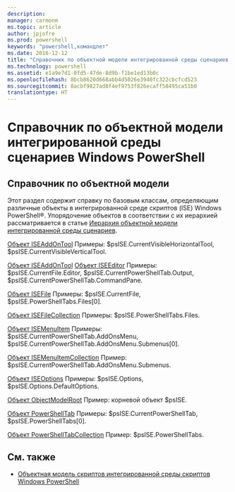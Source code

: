 ```yaml
---
description: 
manager: carmonm
ms.topic: article
author: jpjofre
ms.prod: powershell
keywords: "powershell,командлет"
ms.date: 2016-12-12
title: "Справочник по объектной модели интегрированной среды сценариев Windows PowerShell"
ms.technology: powershell
ms.assetid: e1a9e7d1-0fd5-47de-8d9b-f1be1ed13b0c
ms.openlocfilehash: 8bcb8620d668abb4d5026e3940fc322cbcfcd523
ms.sourcegitcommit: 8acbf9827ad8f4ef9753f826ecaff58495ca51b0
translationtype: HT
---
```

# <a name="windows-powershell-ise-object-model-reference"></a>Справочник по объектной модели интегрированной среды сценариев Windows PowerShell
  
## <a name="object-model-reference"></a>Справочник по объектной модели
 Этот раздел содержит справку по базовым классам, определяющим различные объекты в интегрированной среде скриптов (ISE) Windows PowerShell®. Упорядочение объектов в соответствии с их иерархией рассматривается в статье [Иерархия объектной модели интегрированной среды сценариев](The-ISE-Object-Model-Hierarchy.md).

 [Объект ISEAddOnTool](The-ISEAddOnTool-Object.md)
 Примеры: $psISE.CurrentVisibleHorizontalTool, $psISE.CurrentVisibleVerticalTool.

 [Объект ISEAddOnTool](The-ISEAddOnTool-Object.md)
  [Объект ISEEditor](The-ISEEditor-Object.md)
 Примеры: $psISE.CurrentFile.Editor, $psISE.CurrentPowerShellTab.Output, $psISE.CurrentPowerShellTab.CommandPane.

 [Объект ISEFile](The-ISEFile-Object.md)
 Примеры: $psISE.CurrentFile, $psISE.PowerShellTabs.Files\[0\].

 [Объект ISEFileCollection](The-ISEFileCollection-Object.md)
 Примеры: $psISE.PowerShellTabs.Files.

 [Объект ISEMenuItem](The-ISEMenuItem-Object.md)
 Примеры: $psISE.CurrentPowerShellTab.AddOnsMenu, $psISE.CurrentPowerShellTab.AddOnsMenu.Submenus\[0\].

 [Объект ISEMenuItemCollection](The-ISEMenuItemCollection-Object.md)
 Пример: $psISE.CurrentPowerShellTab.AddOnsMenu.Submenus.

 [Объект ISEOptions](The-ISEOptions-Object.md)
 Примеры: $psISE.Options, $psISE.Options.DefaultOptions.

 [Объект ObjectModelRoot](The-ObjectModelRoot-Object.md)
 Пример: корневой объект $psISE.

 [Объект PowerShellTab](The-PowerShellTab-Object.md)
 Примеры: $psISE.CurrentPowerShellTab, $psISE.PowerShellTabs\[0\].

 [Объект PowerShellTabCollection](The-PowerShellTabCollection-Object.md)
 Пример: $psISE.PowerShellTabs.

## <a name="see-also"></a>См. также
- [Объектная модель скриптов интегрированной среды скриптов Windows PowerShell](The-Windows-PowerShell-ISE-Scripting-Object-Model.md)

  
